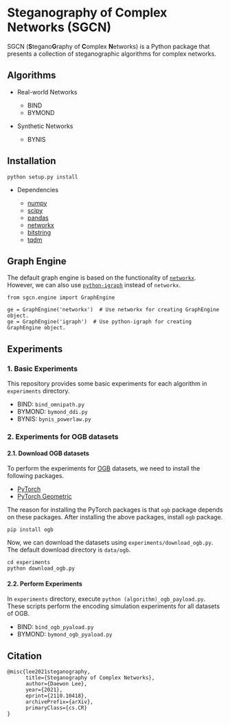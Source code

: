 # Steganography of Complex Networks (SGCN)

SGCN (**S**tegano**G**raphy of **C**omplex **N**etworks) is a Python package that presents a collection of steganographic algorithms for complex networks.


## Algorithms

- Real-world Networks
    - BIND
    - BYMOND

- Synthetic Networks
    - BYNIS


## Installation

```
python setup.py install
```

- Dependencies

  - [numpy](https://www.numpy.org)
  - [scipy](https://www.scipy.org)
  - [pandas](https://pandas.pydata.org)
  - [networkx](https://networkx.org)
  - [bitstring](https://github.com/scott-griffiths/bitstring)
  - [tqdm](https://github.com/tqdm/tqdm)


## Graph Engine

The default graph engine is based on the functionality of [`networkx`](https://networkx.org).
However, we can also use [`python-igraph`](https://igraph.org/python) instead of `networkx`.

```
from sgcn.engine import GraphEngine

ge = GraphEngine('networkx')  # Use networkx for creating GraphEngine object.
ge = GraphEngine('igraph')  # Use python-igraph for creating GraphEngine object.
```


## Experiments

### 1. Basic Experiments

This repository provides some basic experiments for each algorithm in `experiments` directory.

- BIND: `bind_omnipath.py`
- BYMOND: `bymond_ddi.py`
- BYNIS: `bynis_powerlaw.py`


### 2. Experiments for OGB datasets

#### 2.1. Download OGB datasets

To perform the experiments for [OGB](https://ogb.stanford.edu/) datasets,
we need to install the following packages.

 - [PyTorch](https://pytorch.org/)
 - [PyTorch Geometric](https://github.com/rusty1s/pytorch_geometric)

The reason for installing the PyTorch packages is that `ogb` package depends on these packages.
After installing the above packages, install `ogb` package.

```
pip install ogb
```

Now, we can download the datasets using `experiments/download_ogb.py`.
The default download directory is `data/ogb`.

```
cd experiments
python download_ogb.py
```


#### 2.2. Perform Experiments

In `experiments` directory, execute ```python (algorithm)_ogb_payload.py```.
These scripts perform the encoding simulation experiments for all datasets of OGB.

- BIND: `bind_ogb_pyaload.py`
- BYMOND: `bymond_ogb_pyaload.py`



## Citation
```
@misc{lee2021steganography,
      title={Steganography of Complex Networks}, 
      author={Daewon Lee},
      year={2021},
      eprint={2110.10418},
      archivePrefix={arXiv},
      primaryClass={cs.CR}
}
```
